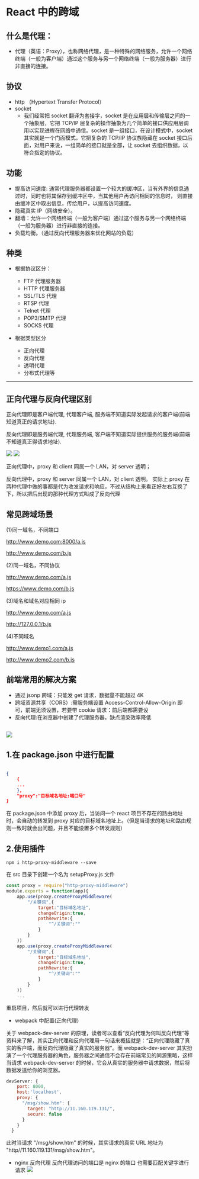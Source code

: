 # React 中的跨域

## 什么是代理：

-   代理（英语：Proxy），也称网络代理，是一种特殊的网络服务，允许一个网络终端（一般为客户端）通过这个服务与另一个网络终端（一般为服务器）进行非直接的连接。

## 协议

-   http （Hypertext Transfer Protocol）
-   socket
    -   我们经常把 socket 翻译为套接字，socket 是在应用层和传输层之间的一个抽象层，它把 TCP/IP 层复杂的操作抽象为几个简单的接口供应用层调用以实现进程在网络中通信。socket 是一组接口，在设计模式中，socket 其实就是一个门面模式，它把复杂的 TCP/IP 协议族隐藏在 socket 接口后面，对用户来说，一组简单的接口就是全部，让 socket 去组织数据，以符合指定的协议。

## 功能

-   提高访问速度: 通常代理服务器都设置一个较大的缓冲区，当有外界的信息通过时，同时也将其保存到缓冲区中，当其他用户再访问相同的信息时， 则直接由缓冲区中取出信息，传给用户，以提高访问速度。
-   隐藏真实 IP（网络安全）。
-   翻墙：允许一个网络终端（一般为客户端）通过这个服务与另一个网络终端（一般为服务器）进行非直接的连接。
-   负载均衡。（通过反向代理服务器来优化网站的负载）

## 种类

-   根据协议区分：

    -   FTP 代理服务器
    -   HTTP 代理服务器
    -   SSL/TLS 代理
    -   RTSP 代理
    -   Telnet 代理
    -   POP3/SMTP 代理
    -   SOCKS 代理

-   根据类型区分
    -   正向代理
    -   反向代理
    -   透明代理
    -   分布式代理等

---

## 正向代理与反向代理区别

正向代理即是客户端代理, 代理客户端, 服务端不知道实际发起请求的客户端(前端知道真正的请求地址).

反向代理即是服务端代理, 代理服务端, 客户端不知道实际提供服务的服务端(前端不知道真正得请求地址).

![](img/%E6%AD%A3%E5%90%91%E4%BB%A3%E7%90%86%E4%B8%8E%E5%8F%8D%E5%90%91%E4%BB%A3%E7%90%86.png)
![](img/%E6%AD%A3%E5%90%91%E4%BB%A3%E7%90%86%E4%B8%8E%E5%8F%8D%E5%90%91%E4%BB%A3%E7%90%861.png)

正向代理中，proxy 和 client 同属一个 LAN，对 server 透明；

反向代理中，proxy 和 server 同属一个 LAN，对 client 透明。
实际上 proxy 在两种代理中做的事都是代为收发请求和响应，不过从结构上来看正好左右互换了下，所以把后出现的那种代理方式叫成了反向代理

## 常见跨域场景

(1)同一域名，不同端口

http://www.demo.com:8000/a.js

http://www.demo.com/b.js

(2)同一域名，不同协议

http://www.demo.com/a.js

https://www.demo.com/b.js

(3)域名和域名对应相同 ip

http://www.demo.com/a.js

http://127.0.0.1/b.js

(4)不同域名

http://www.demo1.com/a.js

http://www.demo2.com/b.js

## 前端常用的解决方案

-   通过 jsonp 跨域：只能发 get 请求，数据量不能超过 4K
-   跨域资源共享（CORS）:需服务端设置 Access-Control-Allow-Origin 即可，前端无须设置，若要带 cookie 请求：前后端都需要设
-   反向代理:在浏览器中创建了代理服务器，缺点渲染效率降低

## ![](img/%E4%BB%A3%E7%90%86.png)

## 1.在 package.json 中进行配置

```json

{
    {
    ...
    },
    "proxy":"目标域名地址:端口号"
}
```

在 package.json 中添加 proxy 后，当访问一个 react 项目不存在的路由地址时，会自动的转发到 proxy 对应的目标域名地址上。（但是当请求的地址和路由规则一致时就会出问题，并且不能设置多个转发规则）

## 2.使用插件

`npm i http-proxy-middleware --save`

在 src 目录下创建一个名为 setupProxy.js 文件

```js
const proxy = require("http-proxy-middleware")
module.exports = function(app){
    app.use(proxy.createProxyMiddleware(
        "/关键词",{
            target:"目标域名地址",
            changeOrigin:true,
            pathRewrite:{
                "^/关键词":""
            }
        }
    ))
	app.use(proxy.createProxyMiddleware(
		"/关键词",{
			target:"目标域名地址",
			changeOrigin:true,
			pathRewrite:{
				"^/关键词":""
			}
		}
	))
	...
```

重启项目，然后就可以进行代理转发

-   webpack 中配置(正向代理)

关于 webpack-dev-server 的原理，读者可以查看“反向代理为何叫反向代理”等资料来了解，其实正向代理和反向代理用一句话来概括就是：“正向代理隐藏了真实的客户端，而反向代理隐藏了真实的服务器”。而 webpack-dev-server 其实扮演了一个代理服务器的角色，服务器之间通信不会存在前端常见的同源策略，这样当请求 webpack-dev-server 的时候，它会从真实的服务器中请求数据，然后将数据发送给你的浏览器。

```js
devServer: {
    port: 8000,
    host:'localhost',
    proxy: {
      "/msg/show.htm": {
        target: "http://11.160.119.131/",
        secure: false
      }
    }
  }
```

此时当请求 "/msg/show.htm" 的时候，其实请求的真实 URL 地址为 "http//11.160.119.131/msg/show.htm"。

-   nginx 反向代理
    反向代理访问的端口是 nginx 的端口
    也需要匹配关键字进行请求
    ![](img/nginx%E9%85%8D%E7%BD%AE.png)
